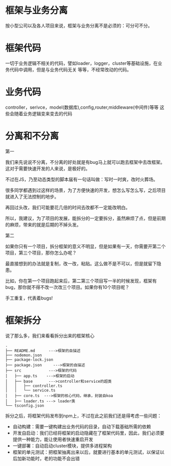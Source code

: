 框架与业务分离
======
按小型公司以及各人项目来说，框架与业务分离不是必须的：可分可不分。


框架代码
====
一切于业务逻辑不相关的代码，譬如loader，logger，cluster等基础设施，在业务代码中调用，但是与业务代码无关
等等，不经常改动的代码。

业务代码
===
controller，serivce，model(数据库),config,router,middleware(中间件)等等
这些会随着业务逻辑变来变去的代码


分离和不分离
====

第一

我们来先说说不分离，不分离的好处就是有bug马上就可以跑去框架中去改框架。
这对于需要快速开发的人来说，是极好的。

不过在JS，乃至动态类型的脚本届有一句话叫做：写时一时爽，改时火葬场。

很多同学都遇到过这样的场景，为了方便快速的开发，想怎么写怎么写，之后项目就进入了无法控制的地步。

再回过头改，我们可能要花几倍的时间去改都不一定能改明白。

所以，我建议，为了项目的发展，能拆分的一定要拆分，虽然麻烦了点，但是前期的麻烦，带来的就是后期的不掉头发。

第二

如果你只有一个项目，拆分框架的意义不明显，但是如果有一天，你需要开第二个项目，第三个项目，那你怎么办呢？

最直接想到的办法就是复制，改一改，粘贴。这么做不是不可以，但是就留下隐患。

比如，你在第一个项目跑起来后，第二第三个项目写一半的时候发现，框架有bug，那你就不得不改一次改三个项目。如果你有10个项目呢？

手工重复，代表着bugs!


框架拆分
====
说了那么多，我们来看看拆分出来的框架核心


```
.
├── README.md      --->框架的自描述
├── nodemon.json  
├── package-lock.json
├── package.json     --->框架的自描述
├── src            --->框架的代码
│   ├── app.ts    --->框架的启动
│   ├── base       --->controller和service的超类
│   │   ├── controller.ts
│   │   └── service.ts
│   ├── core.ts  --->框架的核心代码，继承，封装自koa
│   ├── loader.ts ---> loader类
└── tsconfig.json
```

拆分之后，将框架代码发布到npm上，不过在此之前我们还是得考虑一些问题：

- 自动构建：需要一键构建出业务代码的目录，自动下载基础所需的依赖
- 开发自启动：我们已经将框架的启动隐藏在了框架代码里，因此，我们必须要提供一种能力，能让使用者快速重启开发
- 一键部署：自动启动cluster模块，提供多进程架构
- 框架的单元测试：把框架抽离出来以后，就要进行基本的单元测试，以保证以后加新功能时，老的功能不会出错
